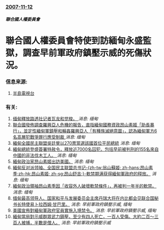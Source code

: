 ### [2007-11-12](/news/2007/11/12/index.md)

##### 聯合國人權委員會
# 聯合國人權委員會特使到訪緬甸永盛監獄，調查早前軍政府鎮壓示威的死傷狀況。




### 信息来源:

1. [半島電視台](http://english.aljazeera.net/NR/exeres/B21E9B7E-5DC1-404B-9319-0969813C3586.htm)

### 有关:

1. [缅甸釋放路透社记者瓦龙和觉梭。 ](/zh/news/2019/05/7/缅甸釋放路透社记者瓦龙和觉梭.md) _消息: 缅甸_
2. [聯合國發佈調查羅興亞人危機的報告，直指緬甸國務資政昂山素姬「助長暴行」，並定性緬甸軍鎮壓和輪姦羅興亞人「有種族滅絕意圖」，認為緬甸軍方6名高層犯戰爭罪行應受制裁 ](/zh/news/2018/08/27/聯合國發佈調查羅興亞人危機的報告-直指緬甸國務資政昂山素姬-助長暴行-並定性緬甸軍鎮壓和輪姦羅興亞人-有種族滅絕意圖.md) _消息: 缅甸_
3. [ 緬甸全國民主聯盟吳廷覺以270票當選該國首位平民總統](/zh/news/2016/03/15/緬甸全國民主聯盟吳廷覺以270票當選該國首位平民總統.md) _消息: 缅甸_
4. [緬甸總統登盛簽署特赦令，釋放近7000名囚犯，包括早前被判刑的155名來自中國的非法伐木工人。 ](/zh/news/2015/07/30/緬甸總統登盛簽署特赦令-釋放近7000名囚犯-包括早前被判刑的155名來自中國的非法伐木工人.md) _消息: 缅甸_
5. [ 緬甸政治家昂山素姬出訪美國。](/zh/news/2012/09/18/緬甸政治家昂山素姬出訪美國.md) _消息: 缅甸_
6. [ 緬甸反对派领袖、全国民主联盟总书记-{zh-tw:翁山蘇姬; zh-hans:昂山素季;zh-hk:昂山素姬; zh-sg:昂山舒吉;}-軟禁期满获得緬甸軍政府的释放。](/zh/news/2010/11/13/緬甸反对派领袖-全国民主联盟总书记-zh-tw-翁山蘇姬-zh-hans-昂山素季-zh-hk-昂山素姬-zh.md) _消息: 缅甸_
7. [ 緬甸政治領袖昂山素季因「收容外人破壞軟禁條件」，再被判一年半的軟禁。](/zh/news/2009/08/11/緬甸政治領袖昂山素季因-收容外人破壞軟禁條件-再被判一年半的軟禁.md) _消息: 缅甸_
8. [缅甸最高领导人、国家和平与发展委员会主席丹瑞大将在内比都会见联合国秘书长特使易卜拉西姆·甘巴里。](/zh/news/2007/10/2/缅甸最高领导人-国家和平与发展委员会主席丹瑞大将在内比都会见联合国秘书长特使易卜拉西姆-甘巴里.md) _消息: 早前軍政府鎮壓示威, 缅甸_
9. [美國宣佈對緬甸軍政府官員實施入境禁令。](/zh/news/2007/09/28/美國宣佈對緬甸軍政府官員實施入境禁令.md) _消息: 早前軍政府鎮壓示威, 缅甸_
10. [緬甸當局對示威群眾武力鎮壓，至少有四人死亡，一百人受傷。大約二百～三百人被捕，半數是僧人。](/zh/news/2007/09/26/緬甸當局對示威群眾武力鎮壓-至少有四人死亡-一百人受傷-大約二百-三百人被捕-半數是僧人.md) _消息: 早前軍政府鎮壓示威_
